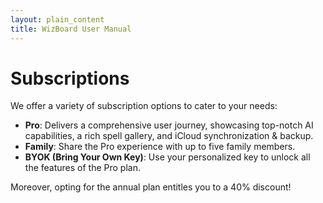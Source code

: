 ```yaml
---
layout: plain_content
title: WizBoard User Manual
---
```

# Subscriptions

We offer a variety of subscription options to cater to your needs:

* **Pro**: Delivers a comprehensive user journey, showcasing top-notch AI capabilities, a rich spell gallery, and iCloud synchronization & backup.
* **Family**: Share the Pro experience with up to five family members.
* **BYOK (Bring Your Own Key)**: Use your personalized key to unlock all the features of the Pro plan.

Moreover, opting for the annual plan entitles you to a 40% discount!
